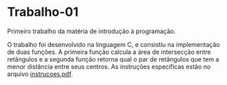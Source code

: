 # Trabalho-01
 Primeiro trabalho da matéria de introdução à programação.
   
 O trabalho foi desenvolvido na linguagem C, e consistiu na implementação de duas funções. A primeira função calcula a área de intersecção entre retângulos e a segunda função retorna qual o par de retângulos que 
 tem a menor distância entre seus centros. As instruções específicas estão no arquivo [instrucoes.pdf](https://github.com/ediasv/Trabalho-01/blob/main/instrucoes.pdf).
